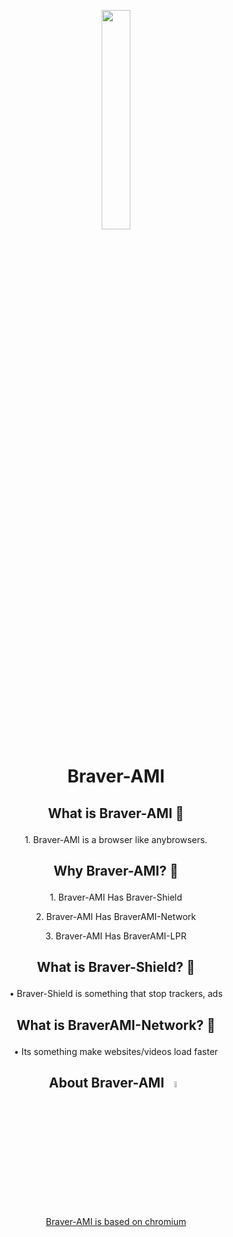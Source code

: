 <p align="center">
<a href="#"><img width="30%" height="auto" src="https://user-images.githubusercontent.com/73078933/207093251-2657297e-c6a8-4bc0-8a84-2a4c48da3d5b.png" height="175px"/></a></p>

# <p align="center">Braver-AMI</p>
## <p align="center"> What is Braver-AMI 🤔</p> 
<p align="center">1. Braver-AMI is a browser like anybrowsers.</p>

## <p align="center"> Why Braver-AMI? 🤔</p>
<p align="center">1. Braver-AMI Has Braver-Shield</p>
<p align="center">2. Braver-AMI Has BraverAMI-Network</p>
<p align="center">3. Braver-AMI Has BraverAMI-LPR</p>

## <p align="center"> What is Braver-Shield? 🤔</p>
<p align="center">• Braver-Shield is something that stop trackers, ads</p>

## <p align="center">What is BraverAMI-Network? 🤔</p>
<p align="center">• Its something make websites/videos load faster</p>

## <p align="center">About Braver-AMI <a href="#"><img width="5%" height="auto" src="https://user-images.githubusercontent.com/73078933/207093251-2657297e-c6a8-4bc0-8a84-2a4c48da3d5b.png" height="5%"/></p>
<p align="center">Braver-AMI is based on chromium</p>
